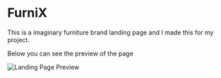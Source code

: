 # FurniX
This is a imaginary furniture brand landing page and I made this for my project.

Below you can see the preview of the page


![Landing Page Preview](https://user-images.githubusercontent.com/76866513/131556234-4c76c425-a143-4b37-82b4-43fb4ab6677e.png)
